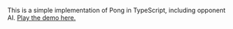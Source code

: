 This is a simple implementation of Pong in TypeScript, including opponent AI. [Play the demo here.](https://www.rharel.com/pong/)
